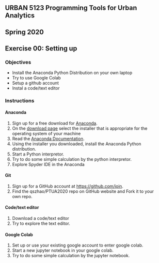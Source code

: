## URBAN 5123 Programming Tools for Urban Analytics
## Spring 2020
## Exercise 00: Setting up

### Objectives

 - Install the Anaconda Python Distribution on your own laptop
 - Try to use Google Colab
 - Setup a github account
 - Instal a code/text editor

### Instructions

#### Anaconda

 1. Sign up for a free download for [Anaconda][ana_dl].
 2. On the [download page][anaconda] select the installer that is appropriate for the operating system of your machine
 3. Read the [Anaconda Documentation][anaconda_doc].
 4. Using the installer you downloaded, install the Anaconda Python distribution.
 5. Start a Python interpretor.
 6. Try to do some simple calculation by the python interpretor.
 7. Explore Spyder IDE in the Anaconda  

#### Git
 1. Sign up for a GitHub account at https://github.com/join.
 2. Find the qszhao/PTUA2020 repo on GitHub website and Fork it to your own repo. 

#### Code/text editor
 1. Download a code/text editor
 2. Try to explore the text editor.  

#### Google Colab
 1. Set up or use your existing google account to enter google colab.
 2. Start a new jupyter notebook in your google colab.
 3. Try to do some simple calculation by the jupyter notebook. 

[ana_dl]: https://www.anaconda.com/distribution/
[anaconda]: https://www.anaconda.com/distribution/#download-section
[anaconda_doc]: https://docs.anaconda.com/anaconda/
